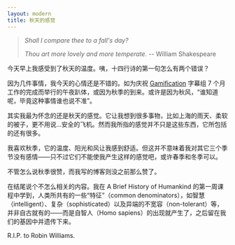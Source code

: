 ```yaml
---
layout: modern
title: 秋天的感觉
---
```


> *Shall I compare thee to a fall's day?*
>
> *Thou art more lovely and more temperate.* -- William Shakespeare

今天早上我感受到了秋天的温度。咦，十四行诗的第一句怎么有两个错误？

因为几件事情，我今天的心情还是不错的。如为庆祝 [Gamification](https://www.coursera.org/course/gamification) 字幕组 7 个月工作的完成而举行的午夜趴体，或因为秋季的到来。或许是因为秋风，“谁知道呢，毕竟这种事情谁也说不准”。

其实我最为怀念的还是秋天的感觉。它让我想到很多事物，比如上海的雨天、柔软的被子，更不用说...安全的飞机。然而我所指的感觉并不只是这些东西，它所包括的还有很多。

我喜欢秋季，它的温度、阳光和风让我感到舒适。但这并不意味着我对其它三个季节没有感情——只不过它们不能使我产生这样的感觉吧，或许春季和冬季可以。

不管怎么说秋季很赞，而我写的博客则没之前那么赞了。

在结尾说个不怎么相关的内容。我在 A Brief History of Humankind 的第一周课程中学到，人类所共有的一些“特征”（common denominators），如智慧（intelligent）、复杂（sophisticated）以及异端的不宽容（non-tolerant）等，并非自古就有的——而是自智人（Homo sapiens）的出现就产生了，之后留在我们的基因中并遗传下来。

R.I.P. to Robin Williams.